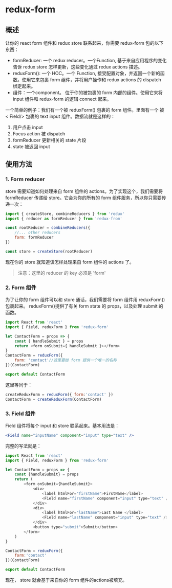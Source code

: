
# redux-form
## 概述
让你的 react form 组件和 redux store 联系起来，你需要 redux-form 包的以下东西：
- formReducer: 一个 redux reducer。一个Function, 基于来自应用程序的变化告诉 redux store 怎样更新，这些变化通过 redux actions 描述。
- reduxForm(): 一个 HOC。一个 Function, 接受配置对象，并返回一个新的函数。使用它来包裹 form 组件，并将用户操作和 redux actions 的 dispatch 绑定起来。
- <Field/>组件：一个component。 位于你的被包裹的 form 内部的组件。使用它来将 input 组件和 redux-form 的逻辑 connect 起来。

一个简单的例子：我们有一个被 reduxForm() 包裹的 form 组件。里面有一个 被 < Field/> 包裹的 text input 组件。数据流就是这样的：
1. 用户点击 input
2. Focus action 被 dispatch
3. formReducer 更新相关的 state 片段
4. state 被返回 input

## 使用方法
### 1. Form reducer
store 需要知道如何处理来自 form 组件的 actions。为了实现这个，我们需要将 formReducer 传递给 store。它会为你的所有的 form 组件服务，所以你只需要传递一次：

```js
import { createStore, combineReducers } from 'redux'
import { reducer as formReducer } from 'redux-from'

const rootReducer = combineReducers({
    //... other reducers
    form: formReducer
})

const store = createStore(rootReducer)
```

现在你的 store 就知道该怎样处理来自 form 组件的 actions 了。

> 注意：这里的 reducer 的 key 必须是 'form'

### 2. Form 组件
为了让你的 form 组件可以和 store 通话，我们需要将 form 组件用 reduxForm() 包裹起来。 reduxForm()提供了有关 form state 的 props，以及处理 submit 的函数。

```js
import React from 'react'
import { Field, reduxForm } from 'redux-form'

let ContactForm = props => {
    const { handleSubmit } = props
    return <form onSubmit={ handleSubmit }></form>
}
ContactForm = reduxForm({
    form: 'contact'//这里要给 form 提供一个唯一的名称
})(ContactForm)

export default ContactForm
```
这里等同于：
```js
createReduxForm = reduxForm({ form:'contact' })
ContactForm = createReduxForm(ContactForm)
```

### 3. Field 组件
Field 组件将每个 input 和 store 联系起来。基本用法是：
```jsx
<Field name="inputName" component="input" type="text" />
```

完整的写法就是：
```js
import React from 'react'
import { Field, reduxForm } from 'redux-form'

let ContactForm = props => {
    const {handleSubmit} = props
    return (
        <form onSubmit={handleSubmit}>
            <div>
                <label htmlFor="firstName">FirstName</label>
                <Field name="firstName" component="input" type="text" />
            </div>
            <div>
                <label htmlFor="lastName">Last Name </label>
                <Field name="lastName" component="input" type="text" />
            </div>
            <button type="submit">Submit</button>
        </form>
    )
}

ContactForm = reduxForm({
    form:'contact'
})(ContactForm)

export default ContactForm
```
现在， store 就会基于来自你的 form 组件的actions被填充。

